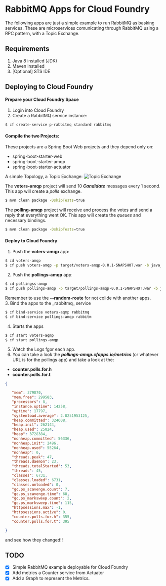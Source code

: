 # RabbitMQ Apps for Cloud Foundry

The following apps are just a simple example to run RabbitMQ as basking services. These are microservices comunicating through RabbitMQ using a RPC pattern, with a Topic Exchange.

## Requirements
1. Java 8 installed (JDK)
2. Maven installed
3. [Optional] STS IDE

## Deploying to Cloud Foundry

#### Prepare your Cloud Foundry Space
1. Login into Cloud Foundry
2. Create a RabbitMQ service instance:
```bash
$ cf create-service p-rabbitmq standard rabbitmq
```

#### Compile the two Projects:

These projects are a Spring Boot Web projects and they depend only on:
- spring-boot-starter-web
- spring-boot-starter-amqp
- spring-boot-starter-actuator

A simple Topology, a Topic Exchange:
![Topic Exchange](https://github.com/felipeg48/cloud-foundry-notes/blob/master/rabbitmq-notes/images/topology.png "Topic Exchange")


The **voters-amqp** project will send 10 **_Candidate_** messages every 1 second. This app will create a _polls_ exchange.
```bash
$ mvn clean package -DskipTests=true
```

The **polling-amqp** project will receive and process the votes and send a reply that everything went OK. This app will create the _queues_ and necessary bindings.
```bash
$ mvn clean package -DskipTests=true
```

#### Deploy to Cloud Foundry

1. Push the **voters-amqp** app:

 ```bash
 $ cd voters-amqp
 $ cf push voters-amqp -p target/voters-amqp-0.0.1-SNAPSHOT.war -b java_buildpack --no-start -m 512M
 ```
2. Push the **pollings-amqp** app:

 ```bash
 $ cd pollingss-amqp
 $ cf push pollings-amqp -p target/pollings-amqp-0.0.1-SNAPSHOT.war -b java_buildpack --no-start -m 512M
 ```
 <aside class="notice">
 Remember to use the <b>--random-route</b> for not colide with another apps.
 </aside>
3. Bind the apps to the _rabbitmq_ service

 ```bash
 $ cf bind-service voters-aqmp rabbitmq
 $ cf bind-service pollings-amqp rabbitm
 ```
4. Starts the apps

 ```bash
 $ cf start voters-aqmp
 $ cf start pollings-amqp
 ```
5. Watch the Logs fgor each app.
6. You can take a look the **_pollings-amqp.cfapps.io/metrics_** (or whatever URL is for the pollings app)  and take a look at the:
 - **counter.polls.for.h**
 - **counter.polls.for.t**
 ```json
 {

    "mem": 379870,
    "mem.free": 299583,
    "processors": 8,
    "instance.uptime": 14258,
    "uptime": 17797,
    "systemload.average": 2.8251953125,
    "heap.committed": 324608,
    "heap.init": 262144,
    "heap.used": 25024,
    "heap": 3728384,
    "nonheap.committed": 56336,
    "nonheap.init": 2496,
    "nonheap.used": 55264,
    "nonheap": 0,
    "threads.peak": 47,
    "threads.daemon": 23,
    "threads.totalStarted": 53,
    "threads": 45,
    "classes": 6731,
    "classes.loaded": 6731,
    "classes.unloaded": 0,
    "gc.ps_scavenge.count": 7,
    "gc.ps_scavenge.time": 68,
    "gc.ps_marksweep.count": 2,
    "gc.ps_marksweep.time": 115,
    "httpsessions.max": -1,
    "httpsessions.active": 0,
    "counter.polls.for.h": 355,
    "counter.polls.for.t": 395

 }
 ```
 and see how they changed!!

## TODO

- [X] Simple RabbitMQ example deployable for Cloud Foundry
- [X] Add metrics a Counter service from Actuator
- [X] Add a Graph to represent the Metrics.
